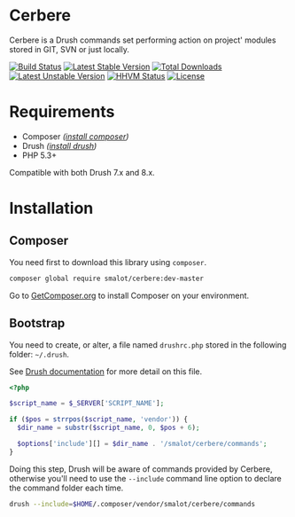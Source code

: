 # Cerbere

Cerbere is a Drush commands set performing action on project' modules stored in GIT, SVN or just locally.

[![Build Status](https://travis-ci.org/smalot/drush-cerbere.svg)](https://travis-ci.org/smalot/drush-cerbere)
[![Latest Stable Version](https://poser.pugx.org/smalot/cerbere/v/stable)](https://packagist.org/packages/smalot/cerbere) [![Total Downloads](https://poser.pugx.org/smalot/cerbere/downloads)](https://packagist.org/packages/smalot/cerbere) [![Latest Unstable Version](https://poser.pugx.org/smalot/cerbere/v/unstable)](https://packagist.org/packages/smalot/cerbere) [![HHVM Status](http://hhvm.h4cc.de/badge/smalot/cerbere.png)](http://hhvm.h4cc.de/package/smalot/cerbere)
[![License](https://poser.pugx.org/smalot/cerbere/license)](https://packagist.org/packages/smalot/cerbere)

# Requirements

* Composer _([install composer](https://getcomposer.org/download/))_
* Drush _([install drush](http://docs.drush.org/en/master/install/))_
* PHP 5.3+

Compatible with both Drush 7.x and 8.x.

# Installation

## Composer

You need first to download this library using `composer`.

````sh
composer global require smalot/cerbere:dev-master
````

Go to [GetComposer.org](https://getcomposer.org/download/) to install Composer on your environment.

## Bootstrap

You need to create, or alter, a file named `drushrc.php` stored in the following folder: `~/.drush`.

See [Drush documentation](https://github.com/drush-ops/drush/blob/master/docs/configure.md#drushrcphp]) for more detail on this file.

````php
<?php

$script_name = $_SERVER['SCRIPT_NAME'];

if ($pos = strrpos($script_name, 'vendor')) {
  $dir_name = substr($script_name, 0, $pos + 6);

  $options['include'][] = $dir_name . '/smalot/cerbere/commands';
}
````

Doing this step, Drush will be aware of commands provided by Cerbere, otherwise you'll need to use the `--include` command line option to declare the command folder each time.

````sh
drush --include=$HOME/.composer/vendor/smalot/cerbere/commands
````
